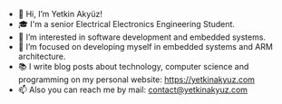 - 👋 Hi, I’m Yetkin Akyüz!
- 🎓 I'm a senior Electrical Electronics Engineering Student.
- 👀 I’m interested in software development and embedded systems.
- 🌱 I’m focused on developing myself in embedded systems and ARM architecture.
- 📚 I write blog posts about technology, computer science and programming on my personal website: https://yetkinakyuz.com
- 📫 Also you can reach me by mail: contact@yetkinakyuz.com

<!---
yetkinakyz/yetkinakyz is a ✨ special ✨ repository because its `README.md` (this file) appears on your GitHub profile.
You can click the Preview link to take a look at your changes.
--->
